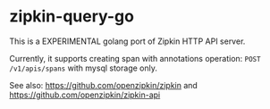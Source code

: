 # zipkin-query-go
This is a EXPERIMENTAL golang port of Zipkin HTTP API server.

Currently, it supports creating span with annotations operation: `POST /v1/apis/spans` with mysql storage only.

See also: https://github.com/openzipkin/zipkin and https://github.com/openzipkin/zipkin-api
